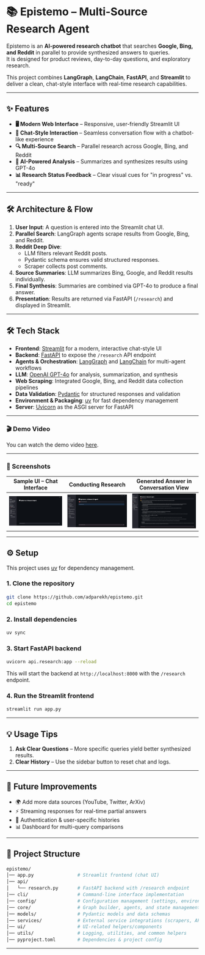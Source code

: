# 📚 Epistemo – Multi-Source Research Agent

Epistemo is an **AI-powered research chatbot** that searches **Google, Bing, and Reddit** in parallel to provide synthesized answers to queries.  
It is designed for product reviews, day-to-day questions, and exploratory research.  

This project combines **LangGraph**, **LangChain**, **FastAPI**, and **Streamlit** to deliver a clean, chat-style interface with real-time research capabilities.

---

## ✨ Features

- **🖥️ Modern Web Interface** – Responsive, user-friendly Streamlit UI  
- **💬 Chat-Style Interaction** – Seamless conversation flow with a chatbot-like experience  
- **🔍 Multi-Source Search** – Parallel research across Google, Bing, and Reddit  
- **🤖 AI-Powered Analysis** – Summarizes and synthesizes results using GPT-4o  
- **📊 Research Status Feedback** – Clear visual cues for "in progress" vs. "ready"  

---

## 🛠️ Architecture & Flow

1. **User Input**: A question is entered into the Streamlit chat UI.  
2. **Parallel Search**: LangGraph agents scrape results from Google, Bing, and Reddit.  
3. **Reddit Deep Dive**:  
   - LLM filters relevant Reddit posts.  
   - Pydantic schema ensures valid structured responses.  
   - Scraper collects post comments.  
4. **Source Summaries**: LLM summarizes Bing, Google, and Reddit results individually.  
5. **Final Synthesis**: Summaries are combined via GPT-4o to produce a final answer.  
6. **Presentation**: Results are returned via FastAPI (`/research`) and displayed in Streamlit.  

---

## 🛠️ Tech Stack

- **Frontend**: [Streamlit](https://streamlit.io/) for a modern, interactive chat-style UI  
- **Backend**: [FastAPI](https://fastapi.tiangolo.com/) to expose the `/research` API endpoint  
- **Agents & Orchestration**: [LangGraph](https://www.langchain.com/langgraph) and [LangChain](https://www.langchain.com/) for multi-agent workflows  
- **LLM**: [OpenAI GPT-4o](https://platform.openai.com/) for analysis, summarization, and synthesis  
- **Web Scraping**: Integrated Google, Bing, and Reddit data collection pipelines  
- **Data Validation**: [Pydantic](https://docs.pydantic.dev/) for structured responses and validation  
- **Environment & Packaging**: [uv](https://github.com/astral-sh/uv) for fast dependency management  
- **Server**: [Uvicorn](https://www.uvicorn.org/) as the ASGI server for FastAPI  

---

### 🎬 Demo Video

You can watch the demo video [here](https://youtu.be/59c6FIyZkNY).

---

### 📸 Screenshots    

| Sample UI – Chat Interface | Conducting Research | Generated Answer in Conversation View |
|-----------|----------------|---------------|
| ![Sample UI](assets/1-initial-page.png) | ![Conducting](assets/2-ongoing-research.png) | ![Generated](assets/3-completed-research.png) |

---

## ⚙️ Setup

This project uses [uv](https://github.com/astral-sh/uv) for dependency management.  

### 1. Clone the repository
```bash
git clone https://github.com/adparekh/epistemo.git
cd epistemo
```

### 2. Install dependencies
```bash
uv sync
```

### 3. Start FastAPI backend

```bash
uvicorn api.research:app --reload
```
This will start the backend at  `http://localhost:8000` with the  `/research` endpoint.

### 4. Run the Streamlit frontend

```bash
streamlit run app.py
```

---

## 💡 Usage Tips

1. **Ask Clear Questions** – More specific queries yield better synthesized results.
2. **Clear History** – Use the sidebar button to reset chat and logs.

---

## 🔮 Future Improvements
- 🌍 Add more data sources (YouTube, Twitter, ArXiv)
- ⚡ Streaming responses for real-time partial answers
- 🔐 Authentication & user-specific histories
- 📊 Dashboard for multi-query comparisons

---

## 📂 Project Structure

```bash
epistemo/
│── app.py                # Streamlit frontend (chat UI)
│── api/
│   └── research.py       # FastAPI backend with /research endpoint
│── cli/                  # Command-line interface implementation
│── config/               # Configuration management (settings, environment)
│── core/                 # Graph builder, agents, and state management
│── models/               # Pydantic models and data schemas
│── services/             # External service integrations (scrapers, APIs, etc.)
│── ui/                   # UI-related helpers/components
│── utils/                # Logging, utilities, and common helpers
│── pyproject.toml        # Dependencies & project config
```

---






